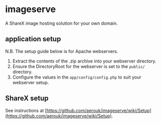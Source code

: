 # imageserve

A ShareX image hosting solution for your own domain.

## application setup

N.B. The setup guide below is for Apache webservers.

1. Extract the contents of the .zip archive into your webserver directory.
2. Ensure the DirectoryRoot for the webserver is set to the `public/` directory.
3. Configure the values in the `app/config/config.php` to suit your webserver setup.

## ShareX setup

See instructions at [https://github.com/aerouk/imageserve/wiki/Setup](https://github.com/aerouk/imageserve/wiki/Setup).
